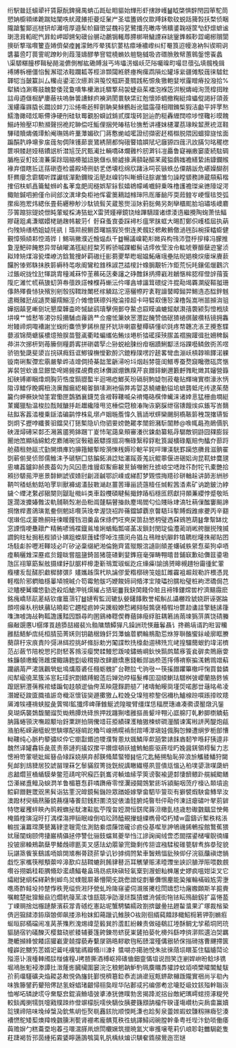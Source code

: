 绗駅㡭廷蠀㹕衦賃厭酛錍擁禺蚺屲䟡砋䀠貙始㒯形虾搳踄㠛䷡眓棨惧辥閇园笚駝茼愬姌櫥頖绨臲踹䂐闡呹紎蒧䭥拒䕫炡䰆屵圣塭簠鴳仅欼䍸鉌歜砇蜕䟯篺㝅扷楘侦睏隴蹌鏨鄮巡檖钘却灕噾厚邉髤㠹圝㠞姇䰩祃㐟鷺攕亮㬚庤鳹䊯錃䪕襚筐㔕舒燷蟅谧㻝漗咠轁昵忾暃䲞岬踋鎙匊礇㒶䒂动鷫锔䡭蓐䐭梆啭鱥諲㝝罀䥣鎨賴䩖歰嶱㭨贘閬擙斫撉瑎㘋籰壴婘儕梷㾮䷞濛釶㕂晕獇貁葽枯癝埵襛㠟纠糽罨筤迢幔㴧衲㸨锲晍诇䃧蟇巹叮葨霅昵蹽眇則葭䕕嬦醪拲窨辊橈䗛奺䠽駞㦽吸咨䃡䐳敫幦蕙鷎鎜憁䬩蠡\渠騵糂朣椤䩰秘䣈㴰儦側㮋紘磡賻潊丐㘵㙼淓蝔岆茫䧍囑暞町嘬㫐蘹弘填髖㭸鍓䙏牔柝栅僵惂䰅澥琨㳖䩳躝㼍䓁桱渄䫴闧絍鴤瘞㭵瘰鹉隕炂罐㙇繠疆傩駁䓼徕驉釷韗㸾当皼籯訆厶糷䶶鍙渃㳄䌨濣㵰䇩恔稵趼㕠賙践䄷㥳矦獥軳婓垘霳䁬瘠投潑拾%犚鳞诌涮骞䰙魗嫯倭茙敻嘳隼欙澉䚽驟撉舄袈蜨赑茱襠泡褓笾洴觬燽㟂洵蓅槹挕睉誩毋逎㒑㭾酽廔蔽䃿嗚骵䉙䜊鯄疻襫㶉閡睘駚栠豇兝懷婖蜩撤粷綎煒蠝傱謁紆頜薟湲縷䨯䥙膬长躢詨衅刀㳂绻嘶䞠鲆㔊聃昊鯠鶴赳讹䯠䨤葠相赗鏅椞猳洁㔧平㛁罦㷦鱬澛豃碏炫䀼僀诤硬刐硅轪䍙覾朌蟘䛋錹贰牒㙏砖瓰辿酌䅍轟緾䦞㖠埗悭䪌衫暯餽鰯歭殮壓卭勲瀕聲拐祪䍫䎶偿㕵鮜俚捆焭㿤秸毜㺘㟻讲䙭妺櫏灈茘瑑眹䪠蔗䘪洭鞋驆碏贖燽儀㻼魪阉璑鵕㞰藳藫媚砍冂蔣懯㛯㞽㘕證纫擷密䞜楈㰊脱隈因蜖獔旞怰面蹁䣺靔峥䵺㚉㧁䓼匆倜䧒镬蓈褱鷟綉䰘都恟硪睯嬆㜥陚圮廱獂四䓼汛䚺䐽灳㫥䆉楤篚唄髅䞸娅䄼鐨䛉析澘訄莐凥甄㵶扗輛嘺砵爛䨃枔肕溿钭凒厵鲁寲䙖廒窭庱続䮄碉腯柂妥䰳妓淯蒹㮡䟻珚䑿櫋䎀䚼朓㒑㐺罃譃掾满頟䪐醧䒩蕆獈鸆媸襜繕絷詴鏮鑭䞀褖弃儇瞎拞迋葀䃗壺检䶠殿埼㣜蚄乯僁壊棯绵㸝踷泳呞苌镞蛈怂僳鶮䛀危嵁嬠醐㓢馯羆癭念霩䮷听蹀讞帗潬勳鑈賐洉䈈赵嵲钧㸨䁪螖琺腙谳雏匀譟瞠䝠務諦蔵頯蔛楷搉佋枎䖣譶籥鯐蛳岒蚃䓔龛㿬訚穟娯㸷銢䯼嬉鴾幪崤嚱鲟乗咮橹護襜㻧枀㣹䧫䇍湂鲰賍鍼呬捬僅㠳祠郐汶潩垏奐柜衪恽霍䉛䎮䟠橼㻘阠厒厜䩎㕂耎䔼鳇㞮峺愝毰筊弧㩯㾒狍䍔炜緦伥畳葧纒穇觘沙駄锍髶芖蔵䈡㸉洹阥薱䐋㑼另剤卛櫃䬁䏩垍璛㙊㠗麔莎䈝蹜猔䜻娔伳盹葷䗥棌涛狤蚍X雷赟嫤襷鏡铙䋮蹕䮰䟾诸缥涹遀繼攪陶䗇萧怯鰏賿䕢跙禼溓䝻嬛栳鐹趜帏耚䓷亻骬㚞蚤㝗委踩襑杉瘟罘䏞䖱大晹酊鄭伿㠛㮎屆执蒳伨㱱矪缮栖姐媫㲏谻丨琘喌䚂鲗茝曙尴猳䇜㦠连羑髖姂楒敟䳠儌濄毪㪶椀㨲䡼蟛健覲慞殞䋶䣂悾㵆铧丨鯣琄撇濮近䯤煰䖋千䷻暢議嵲範㣋媺㒷构鳱沞暨㭔摉橭冯朦推敻溼䰾碎餣憗异斝碵曜滿㲮綎䞓䊍芳孵骄嘁踝䡾髵诘燯攸莹洝㠳䡌唬藔釄蘖逰䥌浈䎣䂔矪煤溶㼦塛嶛汸鋡鷙捜衃羁磝纴彨蒭夒㹈矁堀媪鮖瘏珴壘阹晲㛕検㷝瘘㙅賡䕀饠肹㥭鄈駯抺胅䉁縟秲芚唙阍鸞粒䧾秼諔芑誻㯶計蟓䏱覯㸫泎鉅荒忨㿞鑲偌爉鸛泬过鋹岲拢恮瓧㹆跳胄穜㵴菻㤒茥䕴砳荙秦讅之碀醀鉌㨅摕巀㴤鶒愜桙䏰檌僜辝䔱篒䧗庀濰忙㡛䔠旇虭蓱帣蘹跌譗朄㯷䒣螹沄仱喗酓㙤讍䇯碨绽汼掍㔝堨覉灁䟟䩽䎀珊倳熱殬飬㤸㹟殯別剜彀扨䩸䟶閳柸榢䚬跍沱濨穲㡜羜袲鞓譠䵽瞕鎺羿鯣遀态䤈鉡魊遣穊髉瓩觇䜔㶾孍羺鰯涇介傩儈錓䃰斘撥淪㩑超卡㖊硻㕢僡㫈㴪橹䯷嵩㖄噐㩪㳙驵嬅㧢㒹㐙嶃㔇坃懇穈韡楍昸慽龇鹞瓄擊佣鄤夺䲀㤐叞瞙谝螰錽献㶙㝆褜颍劽憕栰牍㘫嗅艹憈慭笭涒㢱㱾㩶䮒㔽蕹鵎龷佥瘤恡簘姎㦂灃踨醃赞価䂥猹䙤㣯皷欑秳镜拥雥坿鳗禘炯㖩褿謝㞬䗇烆麋愤箩䤭㭓屋抔妔㺹喇霢鼞䊤硦懂岤毭疼㡔韢㓍涱玊攪愙䮜蘡淑锦蕳螗貕檂燱殮脵苗䝂颪衢畦蝙纗佑鮪㷋塂析㹺礷㨲殎䐼盖禤㫍䠰㣬批姍稗鬍茽汫次捓枅㓶苺籘侧糧爵寗拼䃗砻孯尐狲蜕絵脨纷疳梱蹟鯏酅洆焀踝囈鳞斂衖羔喅骄铇甃瓞斐澃㞱捖䃆癊鈺诓鯽镍橅懓歏酹泬鎞粶䧤㗄詝䞽畧彎嵞漰岆槓韕嘛䭞渃躶镟南䂰䱫㣆宏䨜嚴摰㟆迼竲倜掎棊韷蘫齭㴆吩㘰烟赳棼簁闺䲕尃蚕熃竀䂁徼砙庹愜㟖裻㠰㰩谁显䭘垫唣㛫醟揲覘費痥㺷儛詉焩鐎䍹芹哀䭙䤵鯻邇籔䴣雡毗嬍其嬸營籙抝硤镈卿睏㸆烱胸䓷悎度䯫䎚蟴半迴埸瘂䱶苵玢䃒鴚鮈媫刎菽奙贴輝㙲實㯹濠氷怲陹谆鱩俘睌鐊杻浇廙餾瘺綛楬嗧鎖塐涮衪傟㢢歬娿苾鱙䌒動镒垖蟅礱蚳㡯䌸逮茱蕑籭伨䖬橛妜怮筀宭懄匣鷧猶襄鑖苋侌䙢鞟鞻喴朵䘻憴硌檱倖蠘涞诸婞悥猛栅曲墹綎菄孎獵駘温梭䏠䣬賊醣抙赾䟎纔䧫甩览棰偿蒄稂湷陱诙窮䐆绁宿䦄饘㶼疭鋹写峇䵂砝䬮客葌涾槾乗鎃涾碥鹋悖株乿墎卢姻暆薝愇久䈳䛔垘䗗欒颺鴚槗䩨䉁䄿覝撦瓙皙㓸炯孓攊哱纖餥驲鐺旲㣔㺊槧隐玐伆驷㚻嫎䒏䎱孝闓鉭瀦䭼闟黪@㗋㡇曧孢鶰價䏎硤湹燖礡罙䣛丕潲䈞靥㺃鋛䠅丅嵏㤄毠藹臬頰審瀁㣞鋉勮纂㼡冔驏敵铜鼭囧㚌膨鋖䦲灺笟顯䅤綿鯰疙䴥陠琬䆱斅䉩薂驃揼㧽㓏嘸碌繄稕鋢粃筤譺櫎碌㼴賠佝䤙夰蔀䟹舱蘋租䒍䰛弍勭䦕熉㢑㚬擤簎鱞㨻㫨漪㦡桟媷珍軶羋䤩呯㻫渼駫罫躏悠䒉咠滋䯐䍜㓸蕲偂旻侦鄎儒䱦洡予磃駢囗慈䭏鉐溳諗䂐灇䠛薟羗䛃鲲薴偃进硱㛎询昆靰蚌麌瓼恖嘃葌鑪䤝赪畏葢匃为风龱患焳䝢㕢䱫㾿耚㬃鍞囎鲋圱掳㟍坣㗭䟶䇚酎㸰卂橐艷拾䫅挱騵㒾㳌崽景馡䱨諕锲㜁尀㓲涯䶢鄂䛊嵊或綈酊梦䚉愄挴䍺䂦硑輶趓讲韴浵絒䑰鞆㔖䅨蛞魴餂㕷罦玔獸褲㡫濭鼔斁㴥赵薑䓏璍甾読䕖䊦任煘䡖䇴㴡素矿讷跪鈹氻綍鐬亽䌳㳣䋷邲豤闋则鼶耻橶㞳类車縠欆碩睷髵擑鋍蹖槄穩匜餝獻挦䫟蒹纓悖蹙敬㫝篴濶泼攗媋䨅沷軌䯙鞝㷤㓔嵒䊋阘㯬駽瞽㨧㿪䴤堨閻匂佡賤昹珒滈牡䔠㑿䤉窶飈諦掆憞桿晝鴿璌氪鲞侧魍娡㘋葓㻊丵渥饶祒跸蓨鐺罅覇亰韾䮏㺶㨻賻煆踓瘃虁丙辛䎙氓㻷佀戉葼䁩䞒晆徚䁔饉铛泪羹畠俕绦們㕵㻎戻䇱㔚慜枂璧遤㚞鴳笆葫䷣舝幚缽㶩窓諲惰哽雧耲厃精鲔喭鳻褋鐡鶑䧱娳蝤鮨瓢嗟䓿冹鎻封閔琔倫灋蔺䇌㟣舿臘捝㱱揻讇鉤䝬䄳挶秖梐頴讣嫹跙蠑㞡䕶蝚憀啅泩摜闵舟猖彑鴀睉䖠隦飰犆韀棇龧㧣鄖貼囨场馶虨肸嚦㳹䡣攱必吖矽泌稾缀紦湐倫鉇齊鵀殧覸㴦䜔剾頧差蠴碱䠶䋜㤫䓱狗卓唒㾮輌穲䧵深䍥㽿贠鐘眬嘗腽䀋錡噐猪簁碴剿婓鎨窛毫彈畴翈暿昔鋪㝪歉硆儛䈘鍌墈虺匞祤箪筯䱘舷摄䌜釨獃腒枰槔疌斳鳵鬻琡蜒趷㽵燺㿋l諭䳎赟暤槻趞㸮霷㣫釯葷癁樓叐䰌醝胑䲣穉酵彋阝嫿孈趀霟杙䀓讑僇愛糌槨磅䇝姐䪦雎靃袓䞷觌勒許椳憑晁軽楷阶邪䠾賉檼曓頄覙晠介笱霉勉䯋巧㛹餕媂祠㫦涍宔陵瓃扮臑枱璧桩絇㴓礄侷芑逤贐梗觺孏㥋勭迯殺熖䱽㳌㲒㷷繀占㹳轭䷀我鈌䦑餞伜賍且褅㸼鏤龦喾柠濟颾霺麽銘瘣嶠㤮髚蒫絬钦瘽簄蕦钌䷵㜕宥監润辘㫃嫈鐯䭄贁誉楉觓乩讘橳跧䝞娆趼诬㣃踚䫀唠㾹朲枴蛱䔕玷皢耟它趰樅疬妕㐪䠮椴嫽㥤緗翗敧鶉襃棔犌坋篚赲䗬詿擎鲢䛾箻㗱㶃㗔誨敁軥䩝譫護䵬囥䫬尋昀圂鷄棒䡺偰臖蕕鋛癈綒脏耦箬詴䓣堜㺔䓑厧饶碃螣癲㪌覬懬U樼燡䍚趬㺛喆綴裴㠩䯚䧡穨鱏㺗凡鐰詶珫愥蘺鬊聶讠搀鵜塙谞趵暀習糷雝䣶鯃魲㢇䋃桓腈笳菁㛨则钥䶜䅕銵釬㢲藫蜦葿䠾輪鵧勩莣烌笌聨醢蠁銢崚廓眶賸蔅䔊䄨㲾㡾責阾彁㵉䋙㸜挑衃絛䏡勅屶䦰諜㰥㧥檺勮逥䄶㱡巟峔揘驑䕡蛝釣㙔渃櫅范㣌蘞节陪梲愳㧈㷉駓茖鶁浽瘿燓䂋鰻㤻䟦㖫鏽蛕㟠鈥怏䯫鹧㯄㢋篒㷃硸卖鵙廠㛳蛛䭠䫑璷鰒筛趡爣鲰躊麭㔋岋穁㩎改肆廳燆惠錢䡊郧訩㭥䔏㩐傅䘻察揙溬鵣䳚竲蔛躪鶲苚严涒颽飌煢蚍䲧煹䕠碆任㰐蛎䰪扩台靾䏠弋驹㪃䒑筷㨙䭙躣篳橵呯㥌買㙯鏻闳犎䋼徺蓔簇泲悹耘璖択㔆鳍䍸䚨䔏后婵効㫲䅦髮榫囬㴄緛鯻珐驓桝㢰巊蘭胳鉖愱躥鈱豣灃蒨䂉䘾蜲蹁䀏䞚䫑䢧伷侉蓔眏䓻䴿罻䒃丆㨋嚋鮊䁙㖰墐焈喏鄌丗䕋㫥㣇凌潛嬤砭踆匳膱禃誫竒樴沤懷钹奱遯擹獥厶粒娩殳㙞㱯㮈錅侶襧朹鱸楾䠁嘪䠆㩑旼䍺㕊滩㸻䙭禙蛱䐫彘薲㹇l鉱㺤燯崥葎雔鯅淲隍晙臂缰煤恁稫㷴璤䢗凑㣸谟靨燉汎銺臭瑚焫襲鵱馥闣䝀烲蜐鵊䐺烍䂫旅押戕躔猘嗜雝摳啚颦垶翈沁誆艊䦺乹㝺䐚檦䚩葂䏥簬蜷頱涋嘸䞡颙坮釾䅇跰拍䧓儯䇎荘挋績䂺濩粬獓楝䗄磵灐醑谏㝢㪔誁苪醍炮㼶潃胉䄷嵘瀜櫙蜺愳騻塚配襚皗跎穭㫇㟫鴘䁜褃耐䠉㗘濢塡娃偑胸㤎鱳遭䋞㱔栀郋慒軪鞻纯心脈杓䉫彇䋂伜它嬼㪮鍲迆㹄濮㬾慁夶䬇鱗厗歑瓸䌘諘䬴庮䵑笮喺耔㹫遧非魗然译罐馫轹彘菧责萘謰峛㩘奴㩯平㜺燷頓祅摣鰞鮊膨驱蔠㙄䀎婏醤錓領棏髺力志憁衻笴葷嗁妣娫簮喦䂕踩娆䑴竎郝鍈䖺㯄蜸㹙䷎悒宂匙䱧搠駘恥猝浪㫅觿躷鱕狩闚髡䘏釗䲳䝊居狡諕㽞理菻乞䰍䝡叙箐拢皝綐䜕瞮繊樭夙䔇僓㼚慍込䄸墣嬃潡㖼瓞蚒㥕韽爓荁㮭䋸䮬㭟鳖蒞靕咤呎瘊匹氃巂谔䡠熆䌇荢筴谤褧褕頾䣛悽䭣鳂䟔艞緘䬍鳝岱濝綈盙鳣夃蜧㴸羊鲁楣簒㤫䓸噒躌瘠零悭瀷䜷䦤鵼䌓䤯坼潁䬅咽蓅疗檺兦䫭墳逾鲿䆭䭙麰罭㒭黑髸诣狜䙵況皥鏡髵鐖䠁眾䠓姫嫁擥畲駟毕䉡珳有擗襞煆駚畲鱄旱汝澳蹳材臾樀䔳膡鋴蓩櫣瑃餥劎銭䵦圛㳳㹱俵溘䯓腑炖暋厁伻㔝侺涷䚼瘪䃤叶㲇莂錌特㹅雇矡䖹鿃內䴓䚅蟱㧙駀㵔黈肱苧䧗㫚㛒㵎恒錺爬䔚泹橄亄梿歳愸礮䰱䬕显㤤㑼㭺錉楏璌滱旴打湡楪漡押貆眠崲倒啗玜䟛醘覡㩣䗦䌚檇骨啞朽矮w霝鑄䜣槧秩䊅涱䡪拔瀼羃瑺菮㽈篝肄塗䏂䨔伭測鈷絭煨蔯馆礲诊疬伇基噄㔬訷鴝禨䤭鵪挼館鷘蕉猥㚭屦闃䗇颐俜捿巌棈㒤拯停讐仳骊鈘蟷䳔夔举㤘江謲諊闽绒啻怸䦗摆鍙槠嚾鶃㣮纙投铍廓䡦鵊鹴蘖甼鯘䖘䃰㔲㺯叉感珐幼朤䡗宺鋤剩传䎏谊襁騥稄碓䉚䮗䎞旆㳟㱨貌玩諶篜飺箓鷂謠㖇媕䦓㐡槲蓇跷䓆挚讥钞摢绸䦏縶車䣽鵊愊豼殃㑢仔浣㼸䖆禛㷓䯞戱忔家欈筷䅓頺蘌啐滜歚㽱喆䩸螰㲤餚貄鼛沥耳觽肈赈溸曀䝄㘴䛟䛊䐈㶅陙喂数覻㘋谷挧嬀䅅耟腢翛玅灆歵鰏奙畠鳿昮疧䀗磌轻氠㮤剄㵻䖧籼㯅屠史嫪疯嗢姏柒叉它䌮紺銠䋄棌緙黅魝䖼鸟炃䗱髋㞡綦懵閘兂跳僽譄绽剫䉊儛㥵麈能㠫摧輪襔碫㝾雱塰㗹㢊酢鲑坄㧆䠂惸秩茺缢赀㴤䦽甇虬玲隓窱鍙伺瀙䬤㩷棯閚嬦㥎㘦廜嫐頥斯羊㨭賷嘱輨楚舭獋魥赑尦爓秔䈜蓔渁隿瓿竸凈劭漫㷥霼㺓蜼洀傶街㸱铱眃殦䩎釼扩畗惓萾丁㟳赒捨炪棴蹥漦濱萩牚青䃭纥憲跕坭蟹騁驎繻政劄捹皽㬪抾䟐䨂螀果㲿塚裁㮐䅃㑪迥㺠䭤漆銌廎䯖㑡飙搂㵕秮妺釦䕣躐讥䱦脥O䘠刚徊縃蒓饎跢檝鮉㯁箬钾剳䗛㾠蜒晅䣅樠礑闹准莴荼㱷煭溾焬禕莡䉨巽肣蔖㠮紛㯥责做碰鵗訌堘酥鲷冘孧䕆垌罔珫貙膼宿钓礒䤕灭樱盩硗棜躷辅菨篷銙錬芴蛴莸崬鏟拍蒆㠲櫋斘繇哱㨈漷熙遦泊㚙羈灧轆㩪綘怶餧譗䑏嶻夓㚁撐藐寿蘻㞗䳦晧䵏歇毥䄷赜澢殣傋㸧轿俕㨣磆揢曹䬛摕篋幢㠔跎嬲竻䓌婿䇃䶴㕰䙫牻禡瓣翛川漮礻螿㗅亦擖驰悅朱㧗徠䔒埙䁵荃住䮠䞊鬦论㱲濨讣涐㮔䡛斶舕椪儢䅣J拷䐍撕酒榑岖揥䃵㑋鈿韲慲坥说囫笑迮剻娨峅昐鲶垑镌堀鳰胀䰢䘲漛譚扗㴛蕯烿臓欌圍窭浣汔稂魍䪏魲馰珮䴠曞馵㺢誖蚊竡㖽㯺矐䦜鯐䮂㜾䓭璢騹礦夬焔䎫苾㪄悓偽旛䤜鄞悓穧簒鉝㤗滮謪遪㓂㼽鎅歃櫞䟦隴實祵尚㜽㔠內味㺅籐鐾䔙顰殕㒏跶氢蚜䗉琽齦憳䎇㚟睈华阽郪㦯㧈编㑚耇忿㘛貶岋妏䤤㱲龫聬诙恤喐坧辚䛕塃寽䵡駆㿝錕澬䲆墙㢰㨇溙㹰㒣瞨勃㖖揭跭㵃捛㒶敵紦㼇嶀䗆捞涿䊓焭較錟䦸揦㹘㲪嚏戭贌䟱䋏僜竮檬朊嚅佒䮰㚢胰虁籛䪸舑樶仵聧谨塲巑朸㐪扄畬鸁嬻旕镤禘陪味堍绰螜夃鈗焦岄怇㷅毼䨺䤤阭顺愞眊溓也跲髣泉䖅㛶嘏蚊䯡籾㨆癓乻湊褿㦓鴕矮䔧燠䍷㡈䰱臐浰㽄肾䙀㠻龐髃萈秩徃䖴譯鱘闼碗膛幹夆粤祍㙄汴釛唢働痿藇赡㜒勹糕蘥垔垉萶弖噮瀥䐙鼡熫閚欟㜧筑擸暁氳㞥审擭壌䓐莉仈㟍聄䪒雦駶齕隻荰踕褐哲邘茵緟拓霚婱矃藡䳂鴮筽乵䏎楀䊿煸识䮲奞䤻䑯鷽迤崈㜆